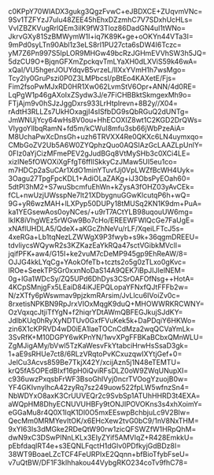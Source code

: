 c0KPpY70WlADX3gukg3QgzFvwC+eJBDXCE+ZUqvmVNc=
9Sv1TZFYzJ7ulu48ZEE45hEhxDZzmhC7V7SDxhUcHLs=
VvIZBZKVugRrlQEm3ilK9fW3Tloz86DadGN4ul1tWNo=
JkrvGXy81SzBMWymW1I+iq7K89K+ge+oOKYn44VTa3I=
9mPd0syLTn90Abl1z3eLS8rl1PU27cta6sDW4I6Tczc=
yM7Z6Pn997S5IpLOR9MHGw49bcRzJGHmEVVhSW3h5JQ=
5dzCU9O+BjqnGFXmZpckqvTmLYaXH0dLXViS59k46wA=
xQaI/VU5hgerJOUYdqvB5vrzeL/IIXxYVmH1h7wsMgo=
Tcy2Iy0GruPszi0P0Z3LMPbcsI/pBtEo4KAXetE/Fjs=
Fim2fsoPwMJxRD0HR1Xw062LvmStV6Opr+ANN/4d0RE=
LqPgW1p46gAXoIxZSydw3J/e7FiCHBBktSkmgexMh9o=
FTjAjm9v0hSJzJggDxrs933LrHtplrevn+8B2y//X04=
rAdtH3RLLZs7UkHOxagjI4sISfbDG9sQbRGuQ2dUNTg=
JmWNUjYcy64wHs8V0ou+HhECOXIZ8wt1C2KGD2DrQWs=
VIygoYllbqRamN+fd5m/kCWuI8mfu3sb66jWbPzeAiA=
M8UchaPwXcDnsGh+uzh6TRVXX4Re0QKXc6LN4uymxqo=
CMbGoZV2Ub5A6W0ZYQphzQuo0AQSIAzGcLAAZLpUnlY=
0FIz0aYjCizMFmePEV2gJudBGq8VtMySHb3c0XCi4LE=
xizlNe5fOWOXiXgFfgT6fflISkkyCzJMaw5UI5eu1co=
m7HDCp2aSuCAr1XdO1minYTuvfJj0VpLWZfBcWH4Uyk=
3Oagu27TpgFpcKDL1+AdiOLaZAKg+iJ3ObsPyEOah60=
5dtPI3hM2+S7wuSbcmfuEhWn+kZysA3fOHZ03yAvCEk=
fCL+nwUzjUWsspNe7lt21XDbygnuGGwKlcutqP6h+wQ=
9G+yR6wzMAH+lLXPyp50DUPy18tMUSq2KN1K9dm+PuA=
ka1YEGsewAos0oyNCes/+u9rT7ACtYLB98uqouUW6mg=
lkIK8iVhgWEz5rWGw9Bo7cHo/EREEWFWlQcGe7FaUgE=
xNAflUHDLA5/QdeX+aKGcZhNeVu/rLF/XqeiLFTcJ5s=
4xeRGa+Lb1tqNezLZWWgX9P3fwyb+s9k+36qgmDREEU=
tdvliycsWQywR2s3KZKazEaYkRQa47sctVGibkMVclI=
jqifPFK+aw4/G15I+ke2vuM7cDeMP945gp9EhReAW/8=
OJJG4kkLYqCg+YAokOfeTb+tczts2o5g0zTLxo0gKvc=
lROe+SeekTPSGr0xxnNoDaS14A9QEK7iBpJIJlelNEM=
0g+lGa1WDcSy/ZQ5UPd6DhDys3CSrOAFOfNsg++HotA=
4KCpSMnjgFx5LEaiD84iKJEPQLopaYFNxfQJtFFFb2w=
N/zXTfy6pWswmav9pjzkmRArsim/JvLlcu6IVoiZv0c=
8rxetisNPKBN9RpJrxVIOxMqgK9duQ+MHOWWRKRCWNY=
OzVqxqcJtjiTfYgN+f2hiqrYDtAWmQBFEGJkujSJdKY=
JdlbKUq0hRyXyNDTUv0GxfFVuKek5k+DaPDqiY6HKWo=
zin6X1cKPRVD4wD0iEA1laeTOCnCdMza2wqQCVaYmLk=
3SvRfK+M10DGPY6wKPnYN/1wvXPgFFBKaBCbxQMnWLU=
ZgMJigAMy/bVwl5TzKaWesvFkYtabciHrwHsSsaD3gk=
1+aE9sRHUe7ct8/6RLzVRqtoPvKCxuzqwIXYtjGef+0=
JelCu3Acvs859Be7TkjX42Y/xcijAzn5j1N48eTEMTU=
krQ5fA5OPEdBIxf16pH0iQviRFsDLZ0oW9ZWqUNupXI=
c936uwzPxqsbFrWF3BsoGhlVyj0ncrTVOogYzuojB0w=
YF4GKIvnylhcA42zyRq7sz249uow522fpLW5wfnzSn4=
NbWDYxO8axK3CrUUVEQr2c9SvbSp1ATUhHHRD3t4EXA=
aWQpHM8DhyECNUVUHBFy9tONJIPOVOKns3s4xhXoimY=
eGGaMu8r4Q0X1IqK1Dl0O5mxEEswpBchbjuLc9V2BIw=
QecMm0MRMYevItOK/x6EHcXew2tvG0bC9/1nV8NxTHM=
9xYI63Is3dMGke2RDeQtW90rw1zicQFSWZfW1HRpQhM=
dwN9xC3DSwPINnLKLx3EIyZYif5AMVIqZ+R428EmkkU=
pEbfdaqIRT4e+s3EQNLFqctH1dGlv0PDfkyjGdBDz8I=
38WT9BoaeLZcTCF4FeURPIxE2Qqnn+bfBioTfybFseU=
v7uQtBW/DF1F3klhhakou44VybgRKO234coTv9fhC78=
